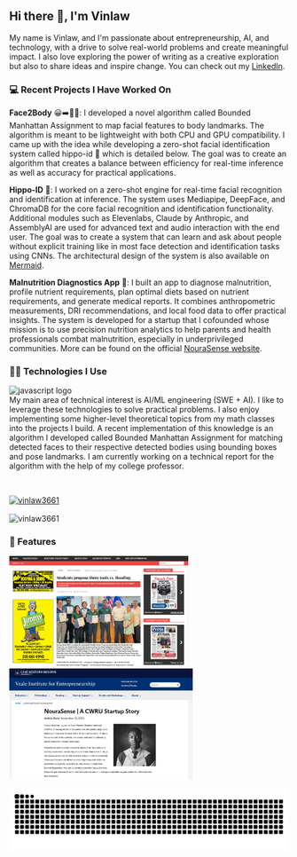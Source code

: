 ## Hi there 👋, I'm Vinlaw 

My name is Vinlaw, and I'm passionate about entrepreneurship, AI, and technology, with a drive to solve real-world problems and create meaningful impact. I also love exploring the power of writing as a creative exploration but also to share ideas and inspire change. You can check out my [LinkedIn](https://www.linkedin.com/in/vinlaw-mudehwe/). 


### 💻 Recent Projects I Have Worked On

**Face2Body** 😀➡️🧍‍♀️:
I developed a novel algorithm called Bounded Manhattan Assignment to map facial features to body landmarks. The algorithm is meant to be lightweight with both CPU and GPU compatibility. I came up with the idea while developing a zero-shot facial identification system called hippo-id 🦛 which is detailed below. The goal was to create an algorithm that creates a balance between efficiency for real-time inference as well as accuracy for practical applications. 

**Hippo-ID** 🦛:
I worked on a zero-shot engine for real-time facial recognition and identification at inference. The system uses Mediapipe, DeepFace, and ChromaDB for the core facial recognition and identification functionality. Additional modules such as Elevenlabs, Claude by Anthropic, and AssemblyAI are used for advanced text and audio interaction with the end user. The goal was to create a system that can learn and ask about people without explicit training like in most face detection and identification tasks using CNNs. The  architectural design of the system is also available on [Mermaid](https://www.mermaidchart.com/raw/c1571e97-ed20-4ef4-b6f1-48330a518a82?theme=light&version=v0.1&format=svg). 

**Malnutrition Diagnostics App** 🥗:
I built an app to diagnose malnutrition, profile nutrient requirements, plan optimal diets based on nutrient requirements, and generate medical reports. It combines anthropometric measurements, DRI recommendations, and local food data to offer practical insights. The system is developed for a startup that I cofounded whose mission is to use precision nutrition analytics to help parents and health professionals combat malnutrition, especially in underprivileged communities. More can be found on the official [NouraSense website](https://www.nourasense.com/).

### 🧑‍💻 Technologies I Use
<img src="https://cdn.jsdelivr.net/gh/devicons/devicon/icons/javascript/javascript-original.svg" height="40" alt="javascript logo"  />
<img width="12" />

<br/>
My main area of technical interest is AI/ML engineering (SWE + AI). I like to leverage these technologies to solve practical problems. I also enjoy implementing some higher-level theoretical topics from my math classes into the projects I build. A recent implementation of this knowledge is an algorithm I developed called Bounded Manhattan Assignment for matching detected faces to their respective detected bodies using bounding boxes and pose landmarks. I am currently working on a technical report for the algorithm with the help of my college professor. 
<br/>
<p></p>
<br/>
<p align="left"> <a href="https://github.com/ryo-ma/github-profile-trophy"><img src="https://github-profile-trophy.vercel.app/?username=vinlaw3661" alt="vinlaw3661" /></a> </p>
<p><img align="center" src="https://github-readme-stats.vercel.app/api/top-langs?username=vinlaw3661&show_icons=true&locale=en&layout=compact" alt="vinlaw3661" /></p>

### 🌟 Features

<div align="left">
  <a href="https://thepressgroup.net/students-propose-three-tools-vs-flooding/" target="_blank">
    <img src="./assets/pseg.png" alt="Students Propose Three Tools vs Flooding" height="200">
  </a>
  <a href="https://case.edu/entrepreneurship/Launchnetclient-nourasense" target="_blank">
    <img src="./assets/launchnet.png" alt="LaunchNet Client - NouraSense" height="200">
  </a>
</div>



![Snake animation](https://github.com/Vinlaw3661/Vinlaw3661/blob/output/github-contribution-grid-snake-dark.svg)
